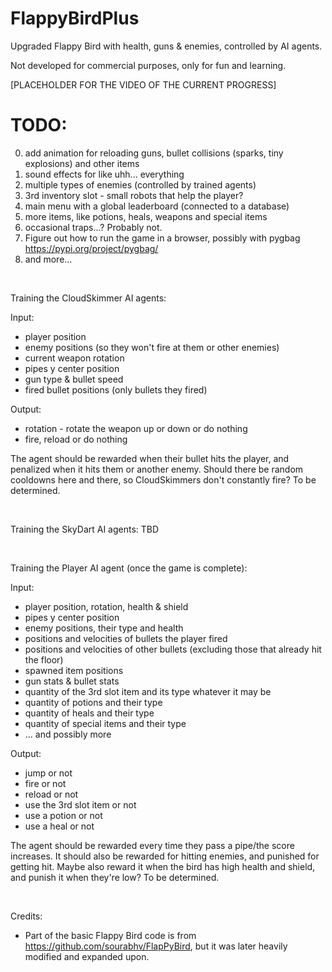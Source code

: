 # FlappyBirdPlus
Upgraded Flappy Bird with health, guns & enemies, controlled by AI agents.

Not developed for commercial purposes, only for fun and learning.

[PLACEHOLDER FOR THE VIDEO OF THE CURRENT PROGRESS]

# TODO:
0. add animation for reloading guns, bullet collisions (sparks, tiny explosions) and other items 
1. sound effects for like uhh... everything
1. multiple types of enemies (controlled by trained agents)
2. 3rd inventory slot - small robots that help the player?
3. main menu with a global leaderboard (connected to a database)
4. more items, like potions, heals, weapons and special items
5. occasional traps...? Probably not.
6. Figure out how to run the game in a browser, possibly with pygbag https://pypi.org/project/pygbag/
7. and more...

<br/>

Training the CloudSkimmer AI agents:

Input:
 - player position
 - enemy positions (so they won't fire at them or other enemies)
 - current weapon rotation
 - pipes y center position
 - gun type & bullet speed
 - fired bullet positions (only bullets they fired)

Output:
 - rotation - rotate the weapon up or down or do nothing
 - fire, reload or do nothing

The agent should be rewarded when their bullet hits the player, and penalized when it hits them or another enemy.
Should there be random cooldowns here and there, so CloudSkimmers don't constantly fire?
To be determined.


<br/>

Training the SkyDart AI agents: TBD

<br/>

Training the Player AI agent (once the game is complete):

Input:
 - player position, rotation, health & shield
 - pipes y center position
 - enemy positions, their type and health
 - positions and velocities of bullets the player fired
 - positions and velocities of other bullets (excluding those that already hit the floor)
 - spawned item positions
 - gun stats & bullet stats
 - quantity of the 3rd slot item and its type whatever it may be
 - quantity of potions and their type
 - quantity of heals and their type
 - quantity of special items and their type
 - ... and possibly more

Output:
 - jump or not
 - fire or not
 - reload or not
 - use the 3rd slot item or not
 - use a potion or not
 - use a heal or not

The agent should be rewarded every time they pass a pipe/the score increases.
It should also be rewarded for hitting enemies, and punished for getting hit.
Maybe also reward it when the bird has high health and shield, and punish it when they're low?
To be determined.

<br/>

Credits:
 - Part of the basic Flappy Bird code is from https://github.com/sourabhv/FlapPyBird, but it was later heavily modified and expanded upon.
